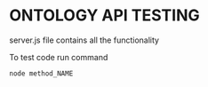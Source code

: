# ONTOLOGY API TESTING

server.js file contains all the functionality 

To test code run command 
~~~~
node method_NAME
~~~~